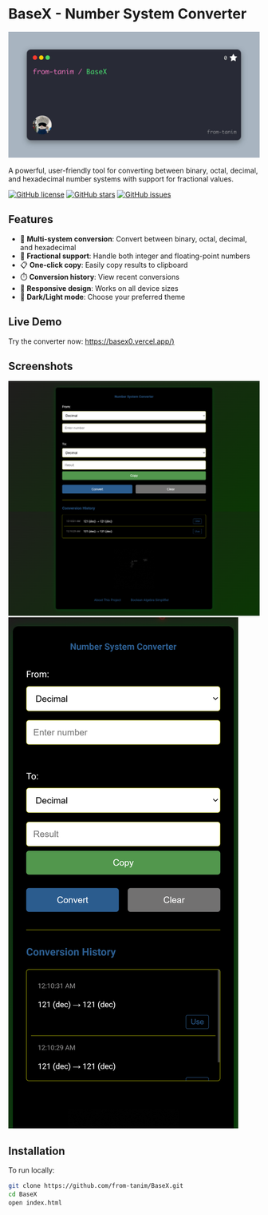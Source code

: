 # BaseX - Number System Converter

![Project Banner](https://raw.githubusercontent.com/from-tanim/BaseX/refs/heads/main/Assets/Preview/image.jpg)

A powerful, user-friendly tool for converting between binary, octal, decimal, and hexadecimal number systems with support for fractional values.

[![GitHub license](https://img.shields.io/github/license/from-tanim/BaseX)](https://github.com/from-tanim/BaseX/blob/main/LICENSE)
[![GitHub stars](https://img.shields.io/github/stars/from-tanim/BaseX)](https://github.com/from-tanim/BaseX/stargazers)
[![GitHub issues](https://img.shields.io/github/issues/from-tanim/BaseX)](https://github.com/from-tanim/BaseX/issues)

## Features

- 🔄 **Multi-system conversion**: Convert between binary, octal, decimal, and hexadecimal
- 🔢 **Fractional support**: Handle both integer and floating-point numbers
- 📋 **One-click copy**: Easily copy results to clipboard
- ⏱️ **Conversion history**: View recent conversions
- 📱 **Responsive design**: Works on all device sizes
- 🎨 **Dark/Light mode**: Choose your preferred theme

## Live Demo

Try the converter now: [https://basex0.vercel.app/)](https://basex0.vercel.app/)

## Screenshots

![Main Interface](https://raw.githubusercontent.com/from-tanim/BaseX/refs/heads/main/Assets/Preview/screencapture-from-tanim-github-io-BaseX-2025-07-15-00_26_29.png)
![Mobile View](https://raw.githubusercontent.com/from-tanim/BaseX/refs/heads/main/Assets/Preview/from-tanim.github.io_BaseX_(Samsung%20Galaxy%20S20%20Ultra).png)

## Installation

To run locally:

```bash
git clone https://github.com/from-tanim/BaseX.git
cd BaseX
open index.html
